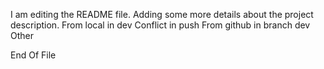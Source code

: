 I am editing the README file. Adding some more details about the project description.
From local in dev
Conflict in push
From github in branch dev
Other



End Of File
